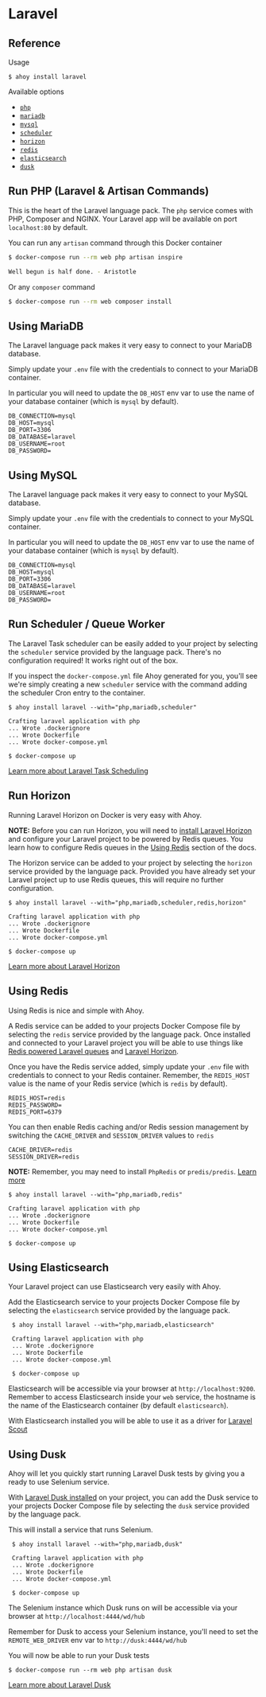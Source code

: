 # Laravel

## Reference

Usage
```
$ ahoy install laravel
```

Available options
- [`php`]()
- [`mariadb`](#using-mariadb)
- [`mysql`](#using-mysql)
- [`scheduler`](#run-scheduler-queue-worker)
- [`horizon`](#run-horizon)
- [`redis`](#using-redis)
- [`elasticsearch`](#using-elasticsearch)
- [`dusk`](#using-dusk)


## Run PHP (Laravel & Artisan Commands)

This is the heart of the Laravel language pack. The `php` service comes with PHP, Composer and NGINX. 
Your Laravel app will be available on port `localhost:80` by default.

You can run any `artisan` command through this Docker container

```bash
$ docker-compose run --rm web php artisan inspire

Well begun is half done. - Aristotle
```

Or any `composer` command
```bash
$ docker-compose run --rm web composer install
```

## Using MariaDB

The Laravel language pack makes it very easy to connect to your MariaDB database. 

Simply update your `.env` file with the credentials to connect to your MariaDB container. 

In particular you will need to update the `DB_HOST` env var to use the name of your database container (which is `mysql` by default). 

```
DB_CONNECTION=mysql
DB_HOST=mysql
DB_PORT=3306
DB_DATABASE=laravel
DB_USERNAME=root
DB_PASSWORD=
```

## Using MySQL 

The Laravel language pack makes it very easy to connect to your MySQL database. 

Simply update your `.env` file with the credentials to connect to your MySQL container. 

In particular you will need to update the `DB_HOST` env var to use the name of your database container (which is `mysql` by default). 

```
DB_CONNECTION=mysql
DB_HOST=mysql
DB_PORT=3306
DB_DATABASE=laravel
DB_USERNAME=root
DB_PASSWORD=
```


## Run Scheduler / Queue Worker 

The Laravel Task scheduler can be easily added to your project by selecting the `scheduler` service provided by the language pack.
There's no configuration required! It works right out of the box.

If you inspect the `docker-compose.yml` file Ahoy generated for you, you'll see we're simply creating a new `scheduler` service
with the command adding the scheduler Cron entry to the container. 

```
$ ahoy install laravel --with="php,mariadb,scheduler"

Crafting laravel application with php
... Wrote .dockerignore
... Wrote Dockerfile
... Wrote docker-compose.yml

$ docker-compose up
```
 
[Learn more about Laravel Task Scheduling](https://laravel.com/docs/scheduling)


## Run Horizon

Running Laravel Horizon on Docker is very easy with Ahoy.

**NOTE:** Before you can run Horizon, you will need to [install Laravel Horizon](https://laravel.com/docs/7.x/horizon#installation) and configure your Laravel project to be powered by Redis queues. 
You learn how to configure Redis queues in the [Using Redis](#using-redis) section of the docs. 

The Horizon service can be added to your project by selecting the `horizon` service provided by the language pack. Provided you have already
set your Laravel project up to use Redis queues, this will require no further configuration.

```
$ ahoy install laravel --with="php,mariadb,scheduler,redis,horizon"

Crafting laravel application with php
... Wrote .dockerignore
... Wrote Dockerfile
... Wrote docker-compose.yml

$ docker-compose up
```

[Learn more about Laravel Horizon](https://laravel.com/docs/horizon)
 

## Using Redis

Using Redis is nice and simple with Ahoy.
 
A Redis service can be added to your projects Docker Compose file by selecting the `redis`
service provided by the language pack. Once installed and connected to your Laravel project you will be able to use things 
like [Redis powered Laravel queues](https://laravel.com/docs/queues#driver-prerequisites) and [Laravel Horizon](#run-horizon).

Once you have the Redis service added, simply update your `.env` file with credentials to connect to your Redis container. 
Remember, the `REDIS_HOST` value is the name of your Redis service (which is `redis` by default). 
```
REDIS_HOST=redis
REDIS_PASSWORD=
REDIS_PORT=6379
```

You can then enable Redis caching and/or Redis session management by switching the `CACHE_DRIVER` and `SESSION_DRIVER` 
values to `redis`
```
CACHE_DRIVER=redis
SESSION_DRIVER=redis
```

**NOTE:** Remember, you may need to install `PhpRedis` or `predis/predis`. [Learn more](https://laravel.com/docs/redis#introduction) 

```
$ ahoy install laravel --with="php,mariadb,redis"

Crafting laravel application with php
... Wrote .dockerignore
... Wrote Dockerfile
... Wrote docker-compose.yml

$ docker-compose up
```


## Using Elasticsearch

Your Laravel project can use Elasticsearch very easily with Ahoy.

Add the Elasticsearch service to your projects Docker Compose file by selecting the `elasticsearch` service provided by the language pack.

```
 $ ahoy install laravel --with="php,mariadb,elasticsearch"
 
 Crafting laravel application with php
 ... Wrote .dockerignore
 ... Wrote Dockerfile
 ... Wrote docker-compose.yml
 
 $ docker-compose up
 ```

Elasticsearch will be accessible via your browser at `http://localhost:9200`. Remember to access Elasticsearch inside 
your `web` service, the hostname is the name of the Elasticsearch container (by default `elasticsearch`).

With Elasticsearch installed you will be able to use it as a driver for [Laravel Scout](https://laravel.com/docs/scout)  

## Using Dusk 

Ahoy will let you quickly start running Laravel Dusk tests by giving you a ready to use Selenium service.

With [Laravel Dusk installed](https://laravel.com/docs/dusk#installation) on your project, you can add the Dusk service to your 
projects Docker Compose file by selecting the `dusk` service provided by the language pack.

This will install a service that runs Selenium.

```
 $ ahoy install laravel --with="php,mariadb,dusk"
 
 Crafting laravel application with php
 ... Wrote .dockerignore
 ... Wrote Dockerfile
 ... Wrote docker-compose.yml
 
 $ docker-compose up
 ```

The Selenium instance which Dusk runs on will be accessible via your browser at `http://localhost:4444/wd/hub`

Remember for Dusk to access your Selenium instance, you'll need to set the `REMOTE_WEB_DRIVER` env var to `http://dusk:4444/wd/hub`

You will now be able to run your Dusk tests

```
$ docker-compose run --rm web php artisan dusk
```


[Learn more about Laravel Dusk](https://laravel.com/docs/dusk)